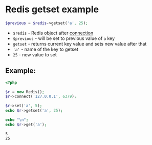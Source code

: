 # Redis getset example

```php
$previous = $redis->getset('a', 25);
```

- `$redis` - Redis object after [connection](/php-redis/how-to-connect-to-redis)
- `$previous` - will be set to previous value of `a` key
- `getset` - returns current key value and sets new value after that
- `'a'` - name of the key to getset
- `25` - new value to set

## Example: 
```php
<?php

$r = new Redis(); 
$r->connect('127.0.0.1', 6379);

$r->set('a', 5);
echo $r->getset('a', 25);

echo "\n";
echo $r->get('a');
```
```
5
25
```

